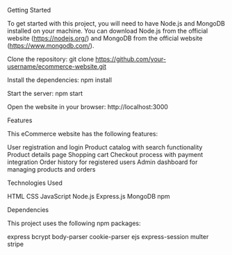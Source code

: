 Getting Started


To get started with this project, you will need to have Node.js and MongoDB installed on your machine. 
You can download Node.js from the official website (https://nodejs.org/) and MongoDB from the official website (https://www.mongodb.com/).

Clone the repository: git clone https://github.com/your-username/ecommerce-website.git

Install the dependencies: npm install

Start the server: npm start

Open the website in your browser: http://localhost:3000

Features

This eCommerce website has the following features:

User registration and login
Product catalog with search functionality
Product details page
Shopping cart
Checkout process with payment integration
Order history for registered users
Admin dashboard for managing products and orders

Technologies Used

HTML
CSS
JavaScript
Node.js
Express.js
MongoDB
npm


Dependencies

This project uses the following npm packages:

express
bcrypt
body-parser
cookie-parser
ejs
express-session
multer
stripe

